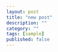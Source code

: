 ```yaml
---
layout: post
title: "new post"
description: ""
category: ""
tags: [sample]
published: false
---
```

